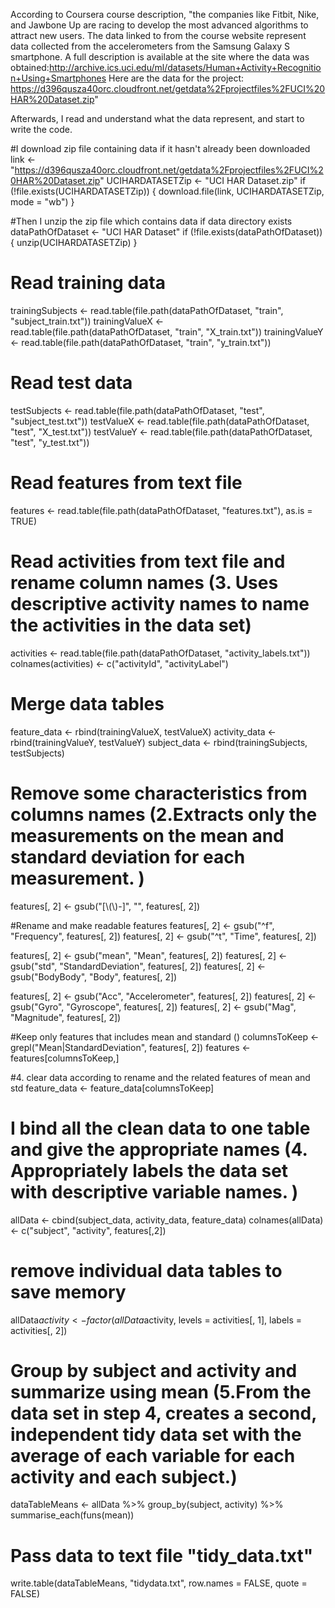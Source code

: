 According to Coursera course description, "the companies like Fitbit, Nike, and Jawbone Up are racing to develop the most advanced algorithms to attract new users. The data linked to from the course website represent data collected from the accelerometers from the Samsung Galaxy S smartphone. A full description is available at the site where the data was obtained:http://archive.ics.uci.edu/ml/datasets/Human+Activity+Recognition+Using+Smartphones Here are the data for the project: https://d396qusza40orc.cloudfront.net/getdata%2Fprojectfiles%2FUCI%20HAR%20Dataset.zip"

Afterwards, I read and understand what the data represent, and start to write the code.

#I download zip file containing data if it hasn't already been downloaded
link <- "https://d396qusza40orc.cloudfront.net/getdata%2Fprojectfiles%2FUCI%20HAR%20Dataset.zip"
UCIHARDATASETZip <- "UCI HAR Dataset.zip"
if (!file.exists(UCIHARDATASETZip)) {
  download.file(link, UCIHARDATASETZip, mode = "wb")
}

#Then I unzip the zip file which contains data if data directory exists
dataPathOfDataset <- "UCI HAR Dataset"
if (!file.exists(dataPathOfDataset)) {
  unzip(UCIHARDATASETZip)
}

# Read training data
trainingSubjects <- read.table(file.path(dataPathOfDataset, "train", "subject_train.txt"))
trainingValueX <- read.table(file.path(dataPathOfDataset, "train", "X_train.txt"))
trainingValueY <- read.table(file.path(dataPathOfDataset, "train", "y_train.txt"))

# Read test data
testSubjects <- read.table(file.path(dataPathOfDataset, "test", "subject_test.txt"))
testValueX <- read.table(file.path(dataPathOfDataset, "test", "X_test.txt"))
testValueY <- read.table(file.path(dataPathOfDataset, "test", "y_test.txt"))



# Read features from text  file
features <- read.table(file.path(dataPathOfDataset, "features.txt"), as.is = TRUE)


# Read activities from text file and rename column names (3. Uses descriptive activity names to name the activities in the data set) 
activities <- read.table(file.path(dataPathOfDataset, "activity_labels.txt"))
colnames(activities) <- c("activityId", "activityLabel")

# Merge data tables
feature_data <- rbind(trainingValueX, testValueX)
activity_data <- rbind(trainingValueY, testValueY)
subject_data <- rbind(trainingSubjects, testSubjects)

# Remove some characteristics from columns names (2.Extracts only the measurements on the mean and standard deviation for each measurement. )
features[, 2] <- gsub("[\\(\\)-]", "", features[, 2])

#Rename and make readable features
features[, 2] <- gsub("^f", "Frequency", features[, 2])
features[, 2] <- gsub("^t", "Time", features[, 2])

features[, 2] <- gsub("mean", "Mean", features[, 2])
features[, 2] <- gsub("std", "StandardDeviation", features[, 2])
features[, 2] <- gsub("BodyBody", "Body", features[, 2])

features[, 2] <- gsub("Acc", "Accelerometer", features[, 2])
features[, 2] <- gsub("Gyro", "Gyroscope", features[, 2])
features[, 2] <- gsub("Mag", "Magnitude", features[, 2])

#Keep only features that includes mean and standard ()
columnsToKeep <- grepl("Mean|StandardDeviation", features[, 2]) 
features <- features[columnsToKeep,]

#4. clear data according to rename and the related features of mean and std
feature_data <- feature_data[columnsToKeep]

# I  bind all the clean data  to one table and give the appropriate names (4. Appropriately labels the data set with descriptive variable names. )
allData <- cbind(subject_data, activity_data, feature_data)
colnames(allData) <- c("subject", "activity", features[,2])

# remove individual data tables to save memory
allData$activity <- factor(allData$activity, 
                             levels = activities[, 1], labels = activities[, 2])

# Group by subject and activity and summarize using mean (5.From the data set in step 4, creates a second, independent tidy data set with the average of each variable for each activity and each subject.)
dataTableMeans  <- allData %>% 
  group_by(subject, activity) %>%
  summarise_each(funs(mean))
# Pass data to text file "tidy_data.txt"
write.table(dataTableMeans, "tidydata.txt", row.names = FALSE, 
            quote = FALSE)

